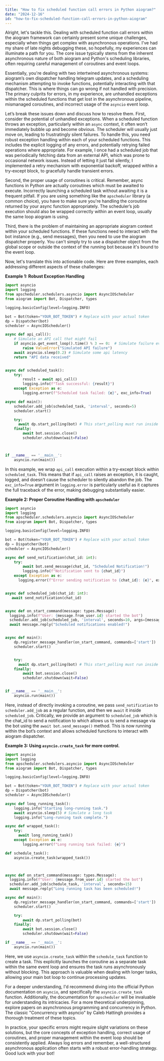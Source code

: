 ```yaml
---
title: "How to fix scheduled function call errors in Python aiogram?"
date: "2024-12-16"
id: "how-to-fix-scheduled-function-call-errors-in-python-aiogram"
---
```


Alright, let's tackle this. Dealing with scheduled function call errors within the aiogram framework can certainly present some unique challenges, especially when things get complex with asynchronous operations. I've had my share of late nights debugging these, so hopefully, my experiences can illuminate a path for you. The core issue typically stems from the inherent asynchronous nature of both aiogram and Python's scheduling libraries, often requiring careful management of coroutines and event loops.

Essentially, you're dealing with two intertwined asynchronous systems: aiogram’s own dispatcher handling telegram updates, and a scheduling mechanism attempting to invoke functions, potentially interacting with that dispatcher. This is where things can go wrong if not handled with precision. The primary culprits for errors, in my experience, are unhandled exceptions within the scheduled functions that get lost in the asynchronous pipeline, mismanaged coroutines, and incorrect usage of the `asyncio` event loop.

Let’s break these issues down and discuss how to resolve them. First, consider the potential of unhandled exceptions. When a scheduled function throws an exception, particularly within an `async` context, it often won’t immediately bubble up and become obvious. The scheduler will usually just move on, leading to frustratingly silent failures. To handle this, you need robust exception handling within each of your scheduled functions. This includes the explicit logging of any errors, and potentially retrying failed operations where appropriate. For example, I once had a scheduled job that was periodically fetching data from an external API, which was prone to occasional network issues. Instead of letting it just fail silently, I implemented a retry mechanism with exponential backoff, wrapped within a try-except block, to gracefully handle transient errors.

Second, the proper usage of coroutines is critical. Remember, async functions in Python are actually coroutines which must be awaited to execute. Incorrectly launching a scheduled task without awaiting it is a frequent pitfall. If you are using something like the `apscheduler` library (a common choice), you have to make sure you're handling the coroutine returned by your async function appropriately. The scheduler’s job execution should also be wrapped correctly within an event loop, usually the same loop aiogram is using.

Third, there is the problem of maintaining an appropriate aiogram context within your scheduled functions. If these functions need to interact with the bot instance (e.g., send messages), then you need to use the aiogram dispatcher properly. You can't simply try to use a dispatcher object from the global scope or outside the context of the running bot because it's bound to the event loop.

Now, let's translate this into actionable code. Here are three examples, each addressing different aspects of these challenges:

**Example 1: Robust Exception Handling**

```python
import asyncio
import logging
from apscheduler.schedulers.asyncio import AsyncIOScheduler
from aiogram import Bot, Dispatcher, types

logging.basicConfig(level=logging.INFO)

bot = Bot(token="YOUR_BOT_TOKEN") # Replace with your actual token
dp = Dispatcher(bot)
scheduler = AsyncIOScheduler()

async def api_call():
    # Simulate an API call that might fail
    if asyncio.get_event_loop().time() % 3 == 0:  # Simulate failure every 3rd call
        raise ValueError("Simulated API failure")
    await asyncio.sleep(0.2) # Simulate some api latency
    return "API data received"


async def scheduled_task():
    try:
        result = await api_call()
        logging.info(f"Task successful: {result}")
    except Exception as e:
        logging.error(f"Scheduled task failed: {e}", exc_info=True)

async def main():
    scheduler.add_job(scheduled_task, 'interval', seconds=5)
    scheduler.start()

    try:
      await dp.start_polling(bot) # This start_polling must run inside the same event loop as the scheduler
    finally:
        await bot.session.close()
        scheduler.shutdown(wait=False)



if __name__ == '__main__':
    asyncio.run(main())
```

In this example, we wrap `api_call` execution within a try-except block within `scheduled_task`. This means that if `api_call` raises an exception, it is caught, logged, and doesn’t cause the scheduler to silently abandon the job. The `exc_info=True` argument in `logging.error` is particularly useful as it captures the full traceback of the error, making debugging substantially easier.

**Example 2: Proper Coroutine Handling with `apscheduler`**

```python
import asyncio
import logging
from apscheduler.schedulers.asyncio import AsyncIOScheduler
from aiogram import Bot, Dispatcher, types

logging.basicConfig(level=logging.INFO)

bot = Bot(token="YOUR_BOT_TOKEN") # Replace with your actual token
dp = Dispatcher(bot)
scheduler = AsyncIOScheduler()

async def send_notification(chat_id: int):
    try:
        await bot.send_message(chat_id, "Scheduled Notification!")
        logging.info(f"Notification sent to {chat_id}")
    except Exception as e:
      logging.error(f"Error sending notification to {chat_id}: {e}", exc_info=True)


async def scheduled_job(chat_id: int):
   await send_notification(chat_id)


async def on_start_command(message: types.Message):
  logging.info(f"User: {message.from_user.id} started the bot")
  scheduler.add_job(scheduled_job, 'interval', seconds=10, args=[message.from_user.id])
  await message.reply("Scheduled notifications enabled!")


async def main():
    dp.register_message_handler(on_start_command, commands=['start'])
    scheduler.start()


    try:
      await dp.start_polling(bot) # This start_polling must run inside the same event loop as the scheduler
    finally:
        await bot.session.close()
        scheduler.shutdown(wait=False)


if __name__ == '__main__':
    asyncio.run(main())
```

Here, instead of directly invoking a coroutine, we pass `send_notification` to `scheduler.add_job` as a regular function, and then we `await` it inside `scheduled_job`. Critically, we provide an argument to `scheduled_job` which is the chat_id to send a notification to which allows us to send a message via the bot using the `await bot.send_message()` method. This is now running within the bot’s context and allows scheduled functions to interact with aiogram dispatcher.

**Example 3: Using `asyncio.create_task` for more control.**

```python
import asyncio
import logging
from apscheduler.schedulers.asyncio import AsyncIOScheduler
from aiogram import Bot, Dispatcher, types

logging.basicConfig(level=logging.INFO)

bot = Bot(token="YOUR_BOT_TOKEN") # Replace with your actual token
dp = Dispatcher(bot)
scheduler = AsyncIOScheduler()

async def long_running_task():
    logging.info("Starting long-running task.")
    await asyncio.sleep(5) # Simulate a long task
    logging.info("Long-running task complete.")

async def wrapped_task():
    try:
      await long_running_task()
    except Exception as e:
        logging.error(f"Long running task failed: {e}")

def schedule_task():
    asyncio.create_task(wrapped_task())



async def on_start_command(message: types.Message):
  logging.info(f"User: {message.from_user.id} started the bot")
  scheduler.add_job(schedule_task, 'interval', seconds=15)
  await message.reply("Long running task has been scheduled!")

async def main():
    dp.register_message_handler(on_start_command, commands=['start'])
    scheduler.start()

    try:
        await dp.start_polling(bot)
    finally:
        await bot.session.close()
        scheduler.shutdown(wait=False)

if __name__ == '__main__':
    asyncio.run(main())

```

Here, we use `asyncio.create_task` within the `schedule_task` function to create a task. This explicitly launches the coroutine as a separate task within the same event loop and ensures the task runs asynchronously without blocking. This approach is valuable when dealing with longer tasks, allowing your main bot loop to continue processing updates.

For a deeper understanding, I'd recommend diving into the official Python documentation on `asyncio`, and specifically the `asyncio.create_task` function. Additionally, the documentation for `apscheduler` will be invaluable for understanding its intricacies. For a more theoretical underpinning, explore papers on asynchronous programming and concurrency in Python. The classic "Concurrency with asyncio" by Caleb Hattingh provides a thorough treatment of these topics.

In practice, your specific errors might require slight variations on these solutions, but the core concepts of exception handling, correct usage of coroutines, and proper management within the event loop should be consistently applied. Always log errors and remember, a well-structured asynchronous application often starts with a robust error-handling strategy. Good luck with your bot!

